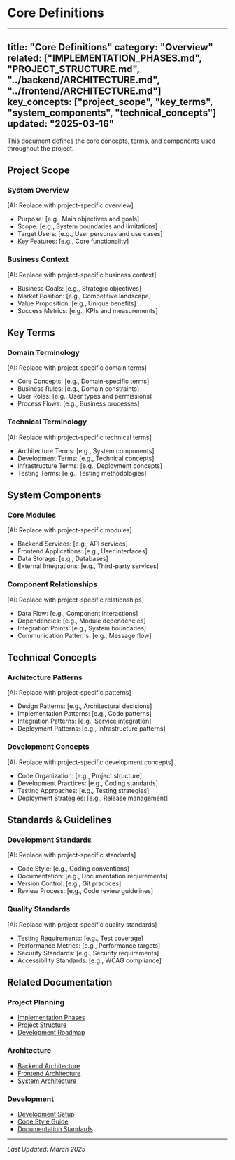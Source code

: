 # Core Definitions

---
title: "Core Definitions"
category: "Overview"
related: ["IMPLEMENTATION_PHASES.md", "PROJECT_STRUCTURE.md", "../backend/ARCHITECTURE.md", "../frontend/ARCHITECTURE.md"]
key_concepts: ["project_scope", "key_terms", "system_components", "technical_concepts"]
updated: "2025-03-16"
---

This document defines the core concepts, terms, and components used throughout the project.

## Project Scope

### System Overview
[AI: Replace with project-specific overview]
- Purpose: [e.g., Main objectives and goals]
- Scope: [e.g., System boundaries and limitations]
- Target Users: [e.g., User personas and use cases]
- Key Features: [e.g., Core functionality]

### Business Context
[AI: Replace with project-specific business context]
- Business Goals: [e.g., Strategic objectives]
- Market Position: [e.g., Competitive landscape]
- Value Proposition: [e.g., Unique benefits]
- Success Metrics: [e.g., KPIs and measurements]

## Key Terms

### Domain Terminology
[AI: Replace with project-specific domain terms]
- Core Concepts: [e.g., Domain-specific terms]
- Business Rules: [e.g., Domain constraints]
- User Roles: [e.g., User types and permissions]
- Process Flows: [e.g., Business processes]

### Technical Terminology
[AI: Replace with project-specific technical terms]
- Architecture Terms: [e.g., System components]
- Development Terms: [e.g., Technical concepts]
- Infrastructure Terms: [e.g., Deployment concepts]
- Testing Terms: [e.g., Testing methodologies]

## System Components

### Core Modules
[AI: Replace with project-specific modules]
- Backend Services: [e.g., API services]
- Frontend Applications: [e.g., User interfaces]
- Data Storage: [e.g., Databases]
- External Integrations: [e.g., Third-party services]

### Component Relationships
[AI: Replace with project-specific relationships]
- Data Flow: [e.g., Component interactions]
- Dependencies: [e.g., Module dependencies]
- Integration Points: [e.g., System boundaries]
- Communication Patterns: [e.g., Message flow]

## Technical Concepts

### Architecture Patterns
[AI: Replace with project-specific patterns]
- Design Patterns: [e.g., Architectural decisions]
- Implementation Patterns: [e.g., Code patterns]
- Integration Patterns: [e.g., Service integration]
- Deployment Patterns: [e.g., Infrastructure patterns]

### Development Concepts
[AI: Replace with project-specific development concepts]
- Code Organization: [e.g., Project structure]
- Development Practices: [e.g., Coding standards]
- Testing Approaches: [e.g., Testing strategies]
- Deployment Strategies: [e.g., Release management]

## Standards & Guidelines

### Development Standards
[AI: Replace with project-specific standards]
- Code Style: [e.g., Coding conventions]
- Documentation: [e.g., Documentation requirements]
- Version Control: [e.g., Git practices]
- Review Process: [e.g., Code review guidelines]

### Quality Standards
[AI: Replace with project-specific quality standards]
- Testing Requirements: [e.g., Test coverage]
- Performance Metrics: [e.g., Performance targets]
- Security Standards: [e.g., Security requirements]
- Accessibility Standards: [e.g., WCAG compliance]

## Related Documentation

### Project Planning
- [Implementation Phases](IMPLEMENTATION_PHASES.md)
- [Project Structure](PROJECT_STRUCTURE.md)
- [Development Roadmap](DEVELOPMENT_ROADMAP.md)

### Architecture
- [Backend Architecture](../backend/ARCHITECTURE.md)
- [Frontend Architecture](../frontend/ARCHITECTURE.md)
- [System Architecture](SYSTEM_ARCHITECTURE.md)

### Development
- [Development Setup](../development/SETUP.md)
- [Code Style Guide](../standards/CODE_STYLE.md)
- [Documentation Standards](../standards/DOCUMENTATION.md)

---

*Last Updated: March 2025* 